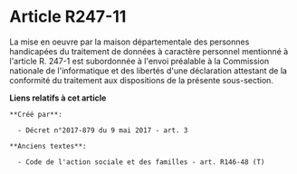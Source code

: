 # Article R247-11

La mise en oeuvre par la maison départementale des personnes handicapées du traitement de données à caractère personnel
mentionné à l'article R. 247-1 est subordonnée à l'envoi préalable à la Commission nationale de l'informatique et des
libertés d'une déclaration attestant de la conformité du traitement aux dispositions de la présente sous-section.

**Liens relatifs à cet article**

	**Créé par**:

	  - Décret n°2017-879 du 9 mai 2017 - art. 3

	**Anciens textes**:

	  - Code de l'action sociale et des familles - art. R146-48 (T)
